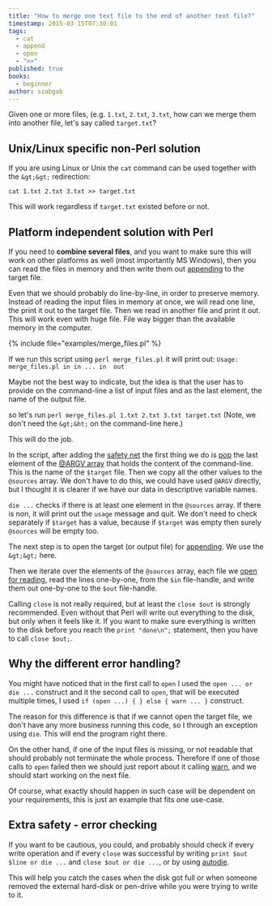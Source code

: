 ```yaml
---
title: "How to merge one text file to the end of another text file?"
timestamp: 2015-03-15T07:30:01
tags:
  - cat
  - append
  - open
  - ">>"
published: true
books:
  - beginner
author: szabgab
---
```



Given one or more files, (e.g. `1.txt`, `2.txt`, `3.txt`, how can we merge them into another
file, let's say called `target.txt`?


## Unix/Linux specific non-Perl solution

If you are using Linux or Unix the `cat` command can be used together with the `&gt;&gt;` redirection:

```
cat 1.txt 2.txt 3.txt >> target.txt
```

This will work regardless if `target.txt` existed before or not.

## Platform independent solution with Perl

If you need to **combine several files**, and you want to make sure this will work on other platforms as well
(most importantly MS Windows), then you can read the files in memory and then write them out 
[appending](/appending-to-files) to the target file.

Even that we should probably do line-by-line, in order to preserve memory. Instead of reading the
input files in memory at once, we will read one line, the print it out to the target file.
Then we read in another file and print it out. This will work even with huge file. File way
bigger than the available memory in the computer.

{% include file="examples/merge_files.pl" %}

If we run this script using `perl merge_files.pl` it will print out:
`Usage: merge_files.pl in in ... in  out`

Maybe not the best way to indicate, but the idea is that the user has to provide on the command-line
a list of input files and as the last element, the name of the output file.

so let's run `perl merge_files.pl 1.txt 2.txt 3.txt target.txt` (Note, we don't need the `&gt;&ht;`
on the command-line here.)

This will do the job.

In the script, after adding the [safety net](/beginner-perl-maven-safety-net) the first thing we do is
[pop](/manipulating-perl-arrays) the last element of the
[@ARGV array](/argv-in-perl) that holds the content of the command-line.
This is the name of the `$target` file.
Then we copy all the other values to the `@sources` array. We don't have to do this,
we could have used `@ARGV` directly, but I thought it is clearer if we have our data in descriptive
variable names.

`die ...` checks if there is at least one element in the `@sources` array. If there is non,
it will print out the `usage` message and quit. We don't need to check separately if `$target`
has a value, because if `$target` was empty then surely `@sources` will be empty too.

The next step is to open the target (or output file) for [appending](/appending-to-files).
We use the `&gt;&gt;` here.

Then we iterate over the elements of the `@sources` array, each file we
[open for reading](/open-and-read-from-files), read the lines one-by-one,
from the `$in` file-handle, and write them out one-by-one to the `$out`
file-handle.

Calling `close` is not really required, but at least the `close $out` is strongly recommended.
Even without that Perl will write out everything to the disk, but only when it feels like it.
If you want to make sure everything is written to the disk before you reach the `print "done\n";`
statement, then you have to call `close $out;`.

## Why the different error handling?

You might have noticed that in the first call to `open` I used the `open ... or die ...`
construct and it the second call to `open`, that will be executed multiple times, I used
`if (open ...) { } else { warn ... }` construct.

The reason for this difference is that if we cannot open the target file, we don't have any more business
running this code, so I through an exception using `die`. This will end the program right there.

On the other hand, if one of the input files is missing, or not readable that should probably not
terminate the whole process. Therefore if one of those calls to `open` failed then we should
just report about it calling [warn](/warn), and we should start working on the next file.

Of course, what exactly should happen in such case will be dependent on your requirements, this is just
an example that fits one use-case.


## Extra safety - error checking

If you want to be cautious, you could, and probably should check if every write operation and if
every `close` was successful by writing `print $out $line or die ...` and
`close $out or die ...`, or by using [autodie](https://metacpan.org/pod/autodie).

This will help you catch the cases when the disk got full or when someone removed the external hard-disk
or pen-drive while you were trying to write to it.


